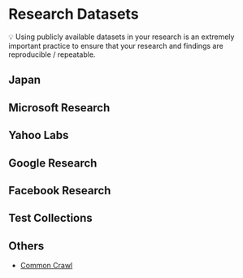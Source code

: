 # Research Datasets

:bulb: Using publicly available datasets in your research is an extremely important practice to ensure that your research and findings are reproducible / repeatable.

## Japan

## Microsoft Research

## Yahoo Labs

## Google Research

## Facebook Research

## Test Collections

## Others

- [Common Crawl](https://commoncrawl.org/)
